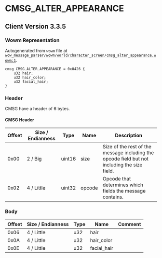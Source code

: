 # CMSG_ALTER_APPEARANCE

## Client Version 3.3.5

### Wowm Representation

Autogenerated from `wowm` file at [`wow_message_parser/wowm/world/character_screen/cmsg_alter_appearance.wowm:1`](https://github.com/gtker/wow_messages/tree/main/wow_message_parser/wowm/world/character_screen/cmsg_alter_appearance.wowm#L1).
```rust,ignore
cmsg CMSG_ALTER_APPEARANCE = 0x0426 {
    u32 hair;
    u32 hair_color;
    u32 facial_hair;
}
```
### Header

CMSG have a header of 6 bytes.

#### CMSG Header

| Offset | Size / Endianness | Type   | Name   | Description |
| ------ | ----------------- | ------ | ------ | ----------- |
| 0x00   | 2 / Big           | uint16 | size   | Size of the rest of the message including the opcode field but not including the size field.|
| 0x02   | 4 / Little        | uint32 | opcode | Opcode that determines which fields the message contains.|

### Body

| Offset | Size / Endianness | Type | Name | Comment |
| ------ | ----------------- | ---- | ---- | ------- |
| 0x06 | 4 / Little | u32 | hair |  |
| 0x0A | 4 / Little | u32 | hair_color |  |
| 0x0E | 4 / Little | u32 | facial_hair |  |

